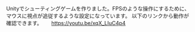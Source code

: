 Unityでシューティングゲームを作りました。FPSのような操作にするために、マウスに視点が追従するような設定になっています。
以下のリンクから動作が確認できます。　　
https://youtu.be/xqX_LIuC4p4
